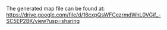 The generated map file can be found at:
https://drive.google.com/file/d/16cxpQsWFCezrmdWnL0VGif_-SC5EP2BK/view?usp=sharing
